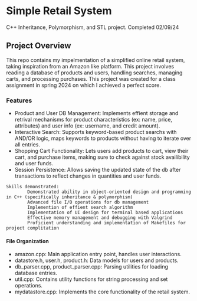 # Simple Retail System
C++ Inheritance, Polymorphism, and STL project. Completed 02/09/24

## Project Overview
This repo contains my impelmentation of a simplified online retail system, taking inspiration from an Amazon like platform. This project involves reading a database of products and users, handling searches, managing carts, and processing purchases. This project was created for a class assignment in spring 2024 on which I achieved a perfect score. 

### Features
- Product and User DB Management: Implements effient storage and retrival mechanisms for product characteristics (ex: name, price, attributes) and user info (ex: username, and credit amount).
- Interactive Search: Supports keyword-based product searchs with AND/OR logic, maps keywords to products without having to iterate over all entries.
- Shopping Cart Functionality: Lets users add products to cart, view their cart, and purchase items, making sure to check against stock availibility and user funds.
- Session Persistence: Allows saving the updated state of the db after transactions to reflect changes in quantities and user funds.

```
Skills demonstrated:
        Demonstrated ability in object-oriented design and programming in C++ (specifically inheritance & polymorphism)
        Advanced file I/O operations for db management
        Implemention of effient search algorithm
        Implementation of UI design for terminal based applications
        Effective memory management and debugging with Valgrind
        Proficient understanding and implementation of Makefiles for project complitation
```

#### File Organization
- amazon.cpp: Main application entry point, handles user interactions.
- datastore.h, user.h, product.h: Data models for users and products.
- db_parser.cpp, product_parser.cpp: Parsing utilities for loading database entries.
- util.cpp: Contains utility functions for string processing and set operations.
- mydatastore.cpp: Implements the core functionality of the retail system.
        
